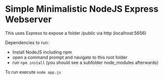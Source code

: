 # Simple Minimalistic NodeJS Express Webserver

This uses Express to expose a folder /public via http (localhost:5656)

Dependencies to run:
 * Install NodeJS including npm
 * open a command prompt and navigate to this root folder
 * run `npm install` (you should see a subfolder node_modules afterwards)

To run execute `node app.js`

